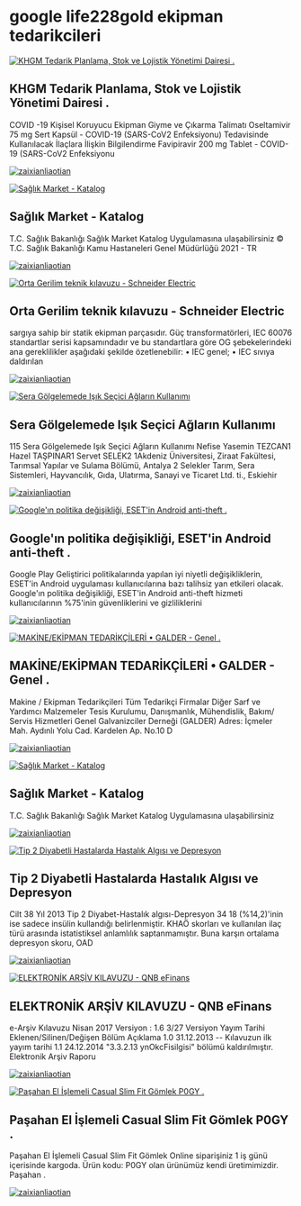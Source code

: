 # google life228gold ekipman tedarikcileri
<a href="https://mnn.zoosnet.net/LR/Chatpre.aspx?id=MNN94995150&p=https://topgrinding.com/" target="_blank">![KHGM Tedarik Planlama, Stok ve Lojistik Yönetimi Dairesi .](https://github.com/technlg/images/blob/main/3.jpg)</a>
## KHGM Tedarik Planlama, Stok ve Lojistik Yönetimi Dairesi .
COVID -19 Kişisel Koruyucu Ekipman Giyme ve Çıkarma Talimatı Oseltamivir 75 mg Sert Kapsül - COVID-19 (SARS-CoV2 Enfeksiyonu) Tedavisinde Kullanılacak İlaçlara İlişkin Bilgilendirme Favipiravir 200 mg Tablet - COVID-19 (SARS-CoV2 Enfeksiyonu
<a href="https://mnn.zoosnet.net/LR/Chatpre.aspx?id=MNN94995150&p=https://topgrinding.com/" target="_blank"><img src="https://github.com/technlg/images/raw/main/chat11.jpg" alt="zaixianliaotian"/></a><a href="//whatsapp.shibangsoft.com/WhatsApp.php" ><img src="https://github.com/technlg/images/raw/main/chat11.png" alt=""></a>
<a href="https://mnn.zoosnet.net/LR/Chatpre.aspx?id=MNN94995150&p=https://topgrinding.com/" target="_blank">![Sağlık Market - Katalog](https://github.com/technlg/images/blob/main/63.jpg)</a>
## Sağlık Market - Katalog
T.C. Sağlık Bakanlığı Sağlık Market Katalog Uygulamasına ulaşabilirsiniz © T.C. Sağlık Bakanlığı Kamu Hastaneleri Genel Müdürlüğü 2021 - TR
<a href="https://mnn.zoosnet.net/LR/Chatpre.aspx?id=MNN94995150&p=https://topgrinding.com/" target="_blank"><img src="https://github.com/technlg/images/raw/main/chat11.jpg" alt="zaixianliaotian"/></a><a href="//whatsapp.shibangsoft.com/WhatsApp.php" ><img src="https://github.com/technlg/images/raw/main/chat11.png" alt=""></a>
<a href="https://mnn.zoosnet.net/LR/Chatpre.aspx?id=MNN94995150&p=https://topgrinding.com/" target="_blank">![Orta Gerilim teknik kılavuzu - Schneider Electric](https://github.com/technlg/images/blob/main/6.jpg)</a>
## Orta Gerilim teknik kılavuzu - Schneider Electric
sargıya sahip bir statik ekipman parçasıdır. Güç transformatörleri, IEC 60076 standartlar serisi kapsamındadır ve bu standartlara göre OG şebekelerindeki ana gereklilikler aşağıdaki şekilde özetlenebilir: • IEC genel; • IEC sıvıya daldırılan
<a href="https://mnn.zoosnet.net/LR/Chatpre.aspx?id=MNN94995150&p=https://topgrinding.com/" target="_blank"><img src="https://github.com/technlg/images/raw/main/chat11.jpg" alt="zaixianliaotian"/></a><a href="//whatsapp.shibangsoft.com/WhatsApp.php" ><img src="https://github.com/technlg/images/raw/main/chat11.png" alt=""></a>
<a href="https://mnn.zoosnet.net/LR/Chatpre.aspx?id=MNN94995150&p=https://topgrinding.com/" target="_blank">![Sera Gölgelemede Işık Seçici Ağların Kullanımı](https://github.com/technlg/images/blob/main/28.jpg)</a>
## Sera Gölgelemede Işık Seçici Ağların Kullanımı
115 Sera Gölgelemede Işık Seçici Ağların Kullanımı Nefise Yasemin TEZCAN1 Hazel TAŞPINAR1 Servet SELEK2 1Akdeniz Üniversitesi, Ziraat Fakültesi, Tarımsal Yapılar ve Sulama Bölümü, Antalya 2 Selekler Tarım, Sera Sistemleri, Hayvancılık, Gıda, Ulatırma, Sanayi ve Ticaret Ltd. ti., Eskiehir 
<a href="https://mnn.zoosnet.net/LR/Chatpre.aspx?id=MNN94995150&p=https://topgrinding.com/" target="_blank"><img src="https://github.com/technlg/images/raw/main/chat11.jpg" alt="zaixianliaotian"/></a><a href="//whatsapp.shibangsoft.com/WhatsApp.php" ><img src="https://github.com/technlg/images/raw/main/chat11.png" alt=""></a>
<a href="https://mnn.zoosnet.net/LR/Chatpre.aspx?id=MNN94995150&p=https://topgrinding.com/" target="_blank">![Google'ın politika değişikliği, ESET'in Android anti-theft .](https://github.com/technlg/images/blob/main/42.jpg)</a>
## Google'ın politika değişikliği, ESET'in Android anti-theft .
Google Play Geliştirici politikalarında yapılan iyi niyetli değişikliklerin, ESET'in Android uygulaması kullanıcılarına bazı talihsiz yan etkileri olacak. Google'ın politika değişikliği, ESET'in Android anti-theft hizmeti kullanıcılarının %75'inin güvenliklerini ve gizliliklerini 
<a href="https://mnn.zoosnet.net/LR/Chatpre.aspx?id=MNN94995150&p=https://topgrinding.com/" target="_blank"><img src="https://github.com/technlg/images/raw/main/chat11.jpg" alt="zaixianliaotian"/></a><a href="//whatsapp.shibangsoft.com/WhatsApp.php" ><img src="https://github.com/technlg/images/raw/main/chat11.png" alt=""></a>
<a href="https://mnn.zoosnet.net/LR/Chatpre.aspx?id=MNN94995150&p=https://topgrinding.com/" target="_blank">![MAKİNE/EKİPMAN TEDARİKÇİLERİ • GALDER - Genel .](https://github.com/technlg/images/blob/main/14.jpg)</a>
## MAKİNE/EKİPMAN TEDARİKÇİLERİ • GALDER - Genel .
Makine / Ekipman Tedarikçileri Tüm Tedarikçi Firmalar Diğer Sarf ve Yardımcı Malzemeler Tesis Kurulumu, Danışmanlık, Mühendislik, Bakım/ Servis Hizmetleri Genel Galvanizciler Derneği (GALDER) Adres: İçmeler Mah. Aydınlı Yolu Cad. Kardelen Ap. No.10 D 
<a href="https://mnn.zoosnet.net/LR/Chatpre.aspx?id=MNN94995150&p=https://topgrinding.com/" target="_blank"><img src="https://github.com/technlg/images/raw/main/chat11.jpg" alt="zaixianliaotian"/></a><a href="//whatsapp.shibangsoft.com/WhatsApp.php" ><img src="https://github.com/technlg/images/raw/main/chat11.png" alt=""></a>
<a href="https://mnn.zoosnet.net/LR/Chatpre.aspx?id=MNN94995150&p=https://topgrinding.com/" target="_blank">![Sağlık Market - Katalog](https://github.com/technlg/images/blob/main/66.jpg)</a>
## Sağlık Market - Katalog
T.C. Sağlık Bakanlığı Sağlık Market Katalog Uygulamasına ulaşabilirsiniz
<a href="https://mnn.zoosnet.net/LR/Chatpre.aspx?id=MNN94995150&p=https://topgrinding.com/" target="_blank"><img src="https://github.com/technlg/images/raw/main/chat11.jpg" alt="zaixianliaotian"/></a><a href="//whatsapp.shibangsoft.com/WhatsApp.php" ><img src="https://github.com/technlg/images/raw/main/chat11.png" alt=""></a>
<a href="https://mnn.zoosnet.net/LR/Chatpre.aspx?id=MNN94995150&p=https://topgrinding.com/" target="_blank">![Tip 2 Diyabetli Hastalarda Hastalık Algısı ve Depresyon](https://github.com/technlg/images/blob/main/10.jpg)</a>
## Tip 2 Diyabetli Hastalarda Hastalık Algısı ve Depresyon
Cilt 38 Yıl 2013 Tip 2 Diyabet-Hastalık algısı-Depresyon 34 18 (%14,2)'inin ise sadece insülin kullandığı belirlenmiştir. KHAÖ skorları ve kullanılan ilaç türü arasında istatistiksel anlamlılık saptanmamıştır. Buna karşın ortalama depresyon skoru, OAD
<a href="https://mnn.zoosnet.net/LR/Chatpre.aspx?id=MNN94995150&p=https://topgrinding.com/" target="_blank"><img src="https://github.com/technlg/images/raw/main/chat11.jpg" alt="zaixianliaotian"/></a><a href="//whatsapp.shibangsoft.com/WhatsApp.php" ><img src="https://github.com/technlg/images/raw/main/chat11.png" alt=""></a>
<a href="https://mnn.zoosnet.net/LR/Chatpre.aspx?id=MNN94995150&p=https://topgrinding.com/" target="_blank">![ELEKTRONİK ARŞİV KILAVUZU - QNB eFinans](https://github.com/technlg/images/blob/main/34.jpg)</a>
## ELEKTRONİK ARŞİV KILAVUZU - QNB eFinans
e-Arşiv Kılavuzu Nisan 2017 Versiyon : 1.6 3/27 Versiyon Yayım Tarihi Eklenen/Silinen/Değişen Bölüm Açıklama 1.0 31.12.2013 -- Kılavuzun ilk yayım tarihi 1.1 24.12.2014 "3.3.2.13 ynOkcFisilgisi" bölümü kaldırılmıştır. Elektronik Arşiv Raporu
<a href="https://mnn.zoosnet.net/LR/Chatpre.aspx?id=MNN94995150&p=https://topgrinding.com/" target="_blank"><img src="https://github.com/technlg/images/raw/main/chat11.jpg" alt="zaixianliaotian"/></a><a href="//whatsapp.shibangsoft.com/WhatsApp.php" ><img src="https://github.com/technlg/images/raw/main/chat11.png" alt=""></a>
<a href="https://mnn.zoosnet.net/LR/Chatpre.aspx?id=MNN94995150&p=https://topgrinding.com/" target="_blank">![Paşahan El İşlemeli Casual Slim Fit Gömlek P0GY .](https://github.com/technlg/images/blob/main/39.jpg)</a>
## Paşahan El İşlemeli Casual Slim Fit Gömlek P0GY .
Paşahan El İşlemeli Casual Slim Fit Gömlek Online siparişiniz 1 iş günü içerisinde kargoda. Ürün kodu: P0GY olan ürünümüz kendi üretimimizdir. Paşahan .
<a href="https://mnn.zoosnet.net/LR/Chatpre.aspx?id=MNN94995150&p=https://topgrinding.com/" target="_blank"><img src="https://github.com/technlg/images/raw/main/chat11.jpg" alt="zaixianliaotian"/></a><a href="//whatsapp.shibangsoft.com/WhatsApp.php" ><img src="https://github.com/technlg/images/raw/main/chat11.png" alt=""></a>
